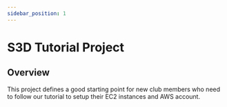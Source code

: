 ```yaml
---
sidebar_position: 1
---
```


# S3D Tutorial Project
## Overview
This project defines a good starting point for new club members who need to
follow our tutorial to setup their EC2 instances and AWS account.

[chge]: ./CHANGES.md
[code]: ./CODE-OF-CONDUCT.md
[cont]: ./CONTRIBUTING.md
[lice]: ./LICENSE.md
